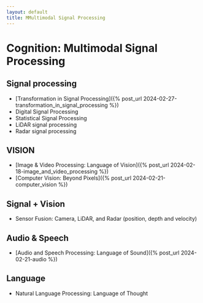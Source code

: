 ```yaml
---
layout: default
title: MMultimodal Signal Processing
---
```


# Cognition: Multimodal Signal Processing

## Signal processing 
- [Transformation in Signal Processing]({% post_url 2024-02-27-transformation_in_signal_processing %})
- Digital Signal Processing 
- Statistical Signal Processing 
- LiDAR signal processing 
- Radar signal processing 

## VISION 
- [Image & Video Processing: Language of Vision]({% post_url 2024-02-18-image_and_video_processing %})
- [Computer Vision: Beyond Pixels]({% post_url 2024-02-21-computer_vision %})

## Signal + Vision 
- Sensor Fusion: Camera, LiDAR, and Radar (position, depth and velocity)

## Audio & Speech
- [Audio and Speech Processing: Language of Sound]({% post_url 2024-02-21-audio %})

## Language 
- Natural Language Processing: Language of Thought

